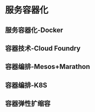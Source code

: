 # 服务容器化

## 服务容器化-Docker





## 容器技术-Cloud Foundry





## 容器编排-Mesos+Marathon





## 容器编排-K8S





## 容器弹性扩缩容





